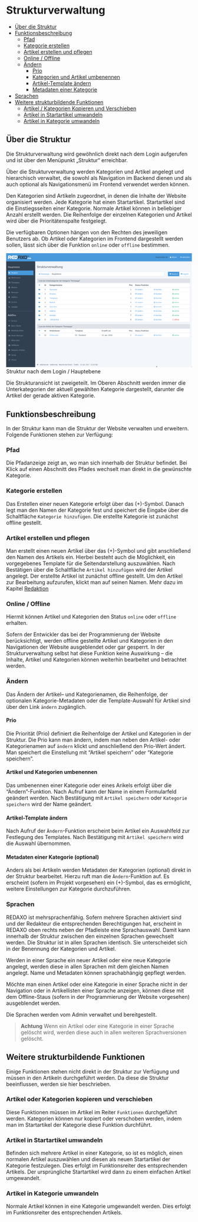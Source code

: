 # Strukturverwaltung

- [Über die Struktur](#ueber)
- [Funktionsbeschreibung](#funktionen)
  - [Pfad](#pfad)
  - [Kategorie erstellen](#kat_e)
  - [Artikel erstellen und pflegen](#art_e)
  - [Online / Offline](#ofon)
  - [Ändern](#aendern)
    - [Prio](#prio)
    - [Kategorien und Artikel umbenennen](#rename)
    - [Artikel-Template ändern](#template)
    - [Metadaten einer Kategorie](#meta)
- [Sprachen](#sprache)
- [Weitere strukturbildende Funktionen](#more)
  - [Artikel / Kategorien Kopieren und Verschieben](#copy)
  - [Artikel in Startartikel umwandeln](#convert)
  - [Artikel in Kategorie umwandeln](#convertcat)

<a name="ueber"></a>
## Über die Struktur
Die Strukturverwaltung wird gewöhnlich direkt nach dem Login aufgerufen und ist über den Menüpunkt „Struktur“ erreichbar.

Über die Strukturverwaltung werden Kategorien und Artikel angelegt und hierarchisch verwaltet, die sowohl als Navigation im Backend dienen und als auch optional als Navigationsmenü im Frontend verwendet werden können.

Den Kategorien sind Artikeln zugeordnet, in denen die Inhalte der Website organisiert werden. Jede Kategorie hat einen Startartikel. Startartikel sind die Einstiegsseiten einer Kategorie. Normale Artikel können in beliebiger Anzahl erstellt werden. Die Reihenfolge der einzelnen Kategorien und Artikel wird über die Prioritätenspalte festgelegt.

Die verfügbaren Optionen hängen von den Rechten des jeweiligen Benutzers ab. Ob Artikel oder Kategorien im Frontend dargestellt werden sollen, lässt sich über die Funktion `online` oder `offline` bestimmen.

![Systemcheck](/assets/v5.2.0-Struktur-01-overview.png.png)
Struktur nach dem Login / Hauptebene

Die Strukturansicht ist zweigeteilt. Im Oberen Abschnitt werden immer die Unterkategorien der aktuell gewählten Kategorie dargestellt, darunter die Artikel der gerade aktiven Kategorie. 


<a name="funktionen"></a>
## Funktionsbeschreibung
In der Struktur kann man die Struktur der Website verwalten und erweitern.
Folgende Funktionen stehen zur Verfügung: 

<a name="pfad"></a>
### Pfad 
Die Pfadanzeige zeigt an, wo man sich innerhalb der Struktur befindet. Bei Klick auf einen Abschnitt des Pfades wechselt man direkt in die gewünschte Kategorie. 

<a name="kat_e"></a>
### Kategorie erstellen
Das Erstellen einer neuen Kategorie erfolgt über das (+)-Symbol. Danach legt man den Namen der Kategorie fest und speichert die Eingabe über die Schaltfläche `Kategorie hinzufügen`. Die erstellte Kategorie ist zunächst offline gestellt. 

<a name="art_e"></a>
### Artikel erstellen und pflegen
Man erstellt einen neuen Artikel über das (+)-Symbol und gibt anschließend den Namen des Artikels ein. Hierbei besteht auch die Möglichkeit, ein vorgegebenes Template für die Seitendarstellung auszuwählen. Nach Bestätigen über die Schaltfläche `Artikel hinzufügen` wird der Artikel angelegt. Der erstellte Artikel ist zunächst offline gestellt. Um den Artikel zur Bearbeitung aufzurufen, klickt man auf seinen Namen. Mehr dazu im Kapitel [Redaktion](/{{path}}/{{version}}/redaktion)

<a name="ofon"></a>
### Online / Offline
Hiermit können Artikel und Kategorien den Status `online` oder `offline` erhalten.

Sofern der Entwickler das bei der Programmierung der Website berücksichtigt, werden offline gestellte Artikel und Kategorien in den Navigationen der Website ausgeblendet oder gar gesperrt. In der Strukturverwaltung selbst hat diese Funktion keine Auswirkung – die Inhalte, Artikel und Kategorien können weiterhin bearbeitet und betrachtet werden.  

<a name="aendern"></a>
### Ändern
Das Ändern der Artikel– und Kategorienamen, die Reihenfolge, der optionalen Kategorie-Metadaten oder die Template-Auswahl für Artikel sind über den Link `ändern` zugänglich. 

<a name="prio"></a>
#### Prio
Die Priorität (Prio) definiert die Reihenfolge der Artikel und Kategorien in der Struktur. Die Prio kann man ändern, indem man neben den Artikel- oder Kategorienamen auf `ändern` klickt und anschließend den Prio-Wert ändert. Man speichert die Einstellung mit “Artikel speichern” oder “Kategorie speichern”.

<a name="rename"></a>
#### Artikel und Kategorien umbenennen
Das umbenennen einer Kategorie oder eines Arikels erfolgt über die “Ändern”-Funktion. Nach Aufruf kann der Name in einem Formularfeld geändert werden. Nach Bestätigung mit `Artikel speichern` oder `Kategorie speichern` wird der Name geändert. 

<a name="template"></a>
#### Artikel-Template ändern
Nach Aufruf der `Ändern`-Funktion erscheint beim Artikel ein Auswahlfeld zur Festlegung des Templates. Nach Bestätigung mit `Artikel speichern` wird die Auswahl übernommen. 

<a name="meta"></a>
#### Metadaten einer Kategorie (optional) 
Anders als bei Artikeln werden Metadaten der Kategorien (optional) direkt in der Struktur bearbeitet. Hierzu ruft man die `Ändern`-Funktion auf. Es erscheint (sofern im Projekt vorgesehen) ein (+)-Symbol, das es ermöglicht, weitere Einstellungen zur Kategorie durchzuführen. 

<a name="sprache"></a>
### Sprachen
REDAXO ist mehrsprachenfähig. Sofern mehrere Sprachen aktiviert sind und der Redakteur die entsprechenden Berechtigungen hat, erscheint in REDAXO oben rechts neben der Pfadleiste eine Sprachauswahl. Damit kann innerhalb der Struktur zwischen den einzelnen Sprachen gewechselt werden. Die Struktur ist in allen Sprachen identisch. Sie unterscheidet sich in der Benennung der Kategorien und Artikel.

Werden in einer Sprache ein neuer Artikel oder eine neue Kategorie angelegt, werden diese in allen Sprachen mit dem gleichen Namen angelegt. Name und  Metadaten können sprachabhängig gepflegt werden.  

Möchte man einen Artikel oder eine Kategorie in einer Sprache nicht in der Navigation oder in Artikellisten einer Sprache anzeigen, können diese mit dem Offline-Staus (sofern in der Programmierung der Website vorgesehen) ausgeblendet werden.

Die Sprachen werden vom Admin verwaltet und bereitgestellt. 

> **Achtung** Wenn ein Artikel oder eine Kategorie in einer Sprache gelöscht wird, werden diese auch in allen weiteren Sprachversionen gelöscht.

<a name="more"></a>
## Weitere strukturbildende Funktionen
Einige Funktionen stehen nicht direkt in der Struktur zur Verfügung und müssen in den Artikeln durchgeführt werden. Da diese die Struktur beeinflussen, werden sie hier beschrieben. 

<a name="copy"></a>
### Artikel oder Kategorien kopieren und verschieben
Diese Funktionen müssen im Artikel im Reiter `Funktionen` durchgeführt werden. Kategorien können nur kopiert oder verschoben werden, indem man im Startartikel der Kategorie diese Funktion durchführt.

<a name="convert"></a>
### Artikel in Startartikel umwandeln
Befinden sich mehrere Artikel in einer Kategorie, so ist es möglich, einen normalen Artikel auszuwählen und diesen als neuen Startartikel der Kategorie festzulegen. Dies erfolgt im Funktionsreiter des entsprechenden Artikels. Der ursprüngliche Startartikel wird dann zu einem einfachen Artikel umgewandelt. 

<a name="convertcat"></a>
### Artikel in Kategorie umwandeln
Normale Artikel können in eine Kategorie umgewandelt werden. Dies erfolgt im Funktionsreiter des entsprechenden Artikels. 

